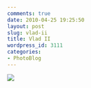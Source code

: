 ```yaml
---
comments: true
date: 2010-04-25 19:25:50
layout: post
slug: vlad-ii
title: Vlad II
wordpress_id: 3111
categories:
- PhotoBlog
---
```


![](http://ryanfitzer.com/main/wp-content/uploads/2010/04/2010-02-25-at-15-15-13.jpg)
